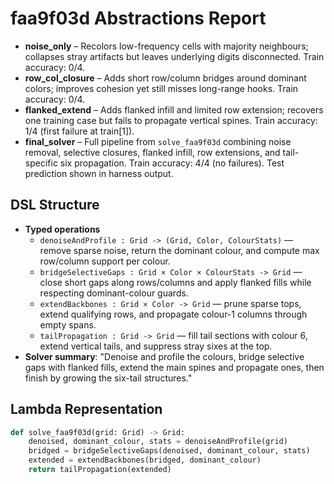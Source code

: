 # faa9f03d Abstractions Report

- **noise_only** – Recolors low-frequency cells with majority neighbours; collapses stray artifacts but leaves underlying digits disconnected. Train accuracy: 0/4.
- **row_col_closure** – Adds short row/column bridges around dominant colors; improves cohesion yet still misses long-range hooks. Train accuracy: 0/4.
- **flanked_extend** – Adds flanked infill and limited row extension; recovers one training case but fails to propagate vertical spines. Train accuracy: 1/4 (first failure at train[1]).
- **final_solver** – Full pipeline from `solve_faa9f03d` combining noise removal, selective closures, flanked infill, row extensions, and tail-specific six propagation. Train accuracy: 4/4 (no failures). Test prediction shown in harness output.

## DSL Structure
- **Typed operations**
  - `denoiseAndProfile : Grid -> (Grid, Color, ColourStats)` — remove sparse noise, return the dominant colour, and compute max row/column support per colour.
  - `bridgeSelectiveGaps : Grid × Color × ColourStats -> Grid` — close short gaps along rows/columns and apply flanked fills while respecting dominant-colour guards.
  - `extendBackbones : Grid × Color -> Grid` — prune sparse tops, extend qualifying rows, and propagate colour-1 columns through empty spans.
  - `tailPropagation : Grid -> Grid` — fill tail sections with colour 6, extend vertical tails, and suppress stray sixes at the top.
- **Solver summary**: "Denoise and profile the colours, bridge selective gaps with flanked fills, extend the main spines and propagate ones, then finish by growing the six-tail structures."

## Lambda Representation

```python
def solve_faa9f03d(grid: Grid) -> Grid:
    denoised, dominant_colour, stats = denoiseAndProfile(grid)
    bridged = bridgeSelectiveGaps(denoised, dominant_colour, stats)
    extended = extendBackbones(bridged, dominant_colour)
    return tailPropagation(extended)
```
